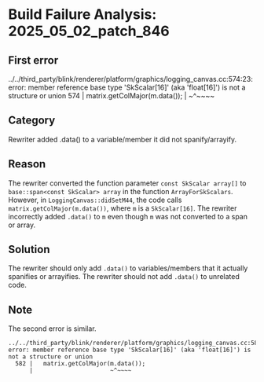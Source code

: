 # Build Failure Analysis: 2025_05_02_patch_846

## First error

../../third_party/blink/renderer/platform/graphics/logging_canvas.cc:574:23: error: member reference base type 'SkScalar[16]' (aka 'float[16]') is not a structure or union
  574 |   matrix.getColMajor(m.data());
      |                      ~^~~~~

## Category
Rewriter added .data() to a variable/member it did not spanify/arrayify.

## Reason
The rewriter converted the function parameter `const SkScalar array[]` to `base::span<const SkScalar> array` in the function `ArrayForSkScalars`.
However, in `LoggingCanvas::didSetM44`, the code calls `matrix.getColMajor(m.data())`, where `m` is a `SkScalar[16]`. The rewriter incorrectly added `.data()` to `m` even though `m` was not converted to a span or array.

## Solution
The rewriter should only add `.data()` to variables/members that it actually spanifies or arrayifies. The rewriter should not add `.data()` to unrelated code.

## Note
The second error is similar.
```
../../third_party/blink/renderer/platform/graphics/logging_canvas.cc:582:23: error: member reference base type 'SkScalar[16]' (aka 'float[16]') is not a structure or union
  582 |   matrix.getColMajor(m.data());
      |                      ~^~~~~